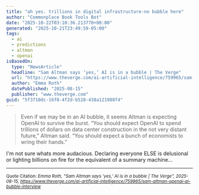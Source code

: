 ```yaml
---
title: "ah yes. trillions in digital infrastructure-no bubble here"
author: "Commonplace Book Tools Bot"
date: "2025-10-22T03:10:36.213770+00:00"
generated: "2025-10-21T23:49:59-05:00"
tags:
  - ai
  - predictions
  - altman
  - openai
isBasedOn:
  type: "NewsArticle"
  headline: "Sam Altman says ‘yes,’ AI is in a bubble | The Verge"
  url: "https://www.theverge.com/ai-artificial-intelligence/759965/sam-altman-openai-ai-bubble-interview"
  author: "Emma Roth"
  datePublished: "2025-08-15"
  publisher: "www.theverge.com"
guid: "5f3710dc-16f8-4f2d-b528-438a121988f4"
---
```


> Even if we may be in an AI bubble, it seems Altman is expecting OpenAI to survive the burst. “You should expect OpenAI to spend trillions of dollars on data center construction in the not very distant future,” Altman said. “You should expect a bunch of economists to wring their hands.”

I'm not sure whats more audacious. Declaring everyone ELSE is delusional or lighting billions on fire for the equivalent of a summary machine...

---

<sub>Quote Citation: <cite>Emma Roth, "Sam Altman says ‘yes,’ AI is in a bubble | The Verge", 2025-08-15, <a href="https://www.theverge.com/ai-artificial-intelligence/759965/sam-altman-openai-ai-bubble-interview">https://www.theverge.com/ai-artificial-intelligence/759965/sam-altman-openai-ai-bubble-interview</a></cite></sub>